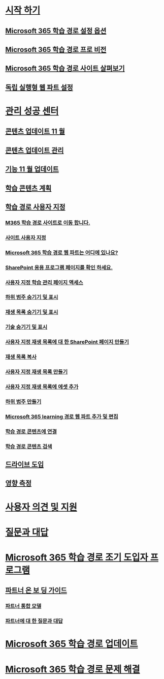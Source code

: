 # [시작 하기](index.md)
## [Microsoft 365 학습 경로 설정 옵션](custom_setupoptions.md)
## [Microsoft 365 학습 경로 프로 비전](custom_provision.md)
## [Microsoft 365 학습 경로 사이트 살펴보기](custom_exploresite.md)
## [독립 실행형 웹 파트 설정](custom_manualsetup.md)
# [관리 성공 센터](custom_successcenter.md)
## [콘텐츠 업데이트 11 월](custom_contentupdates.md)
## [콘텐츠 업데이트 관리](custom_contentupdatesmanage.md)
## [기능 11 월 업데이트](custom_featureupdates.md)
## [학습 콘텐츠 계획](custom_plancontent.md)
## [학습 경로 사용자 지정](custom_overview.md)
### [M365 학습 경로 사이트로 이동 합니다.](custom_goto.md)
### [사이트 사용자 지정](custom_edithelp.md)
### [Microsoft 365 학습 경로 웹 파트는 어디에 있나요?](custom_whereiswebpart.md)
### [SharePoint 응용 프로그램 페이지를 확인 하세요.](custom_apppages.md)
### [사용자 지정 학습 관리 페이지 액세스](custom_accessadmin.md)
### [하위 범주 숨기기 및 표시](custom_hideshowsub.md)
### [재생 목록 숨기기 및 표시](custom_hideshowplaylists.md)
### [기술 숨기기 및 표시](custom_hideshowtech.md)
### [사용자 지정 재생 목록에 대 한 SharePoint 페이지 만들기](custom_createnewpage.md)
### [재생 목록 복사](custom_copyplaylist.md)
### [사용자 지정 재생 목록 만들기](custom_createnewplaylist.md)
### [사용자 지정 재생 목록에 에셋 추가](custom_addassets.md)
### [하위 범주 만들기](custom_createnewcat.md)
### [Microsoft 365 learning 경로 웹 파트 추가 및 편집](custom_addwebpart.md)
### [학습 경로 콘텐츠에 연결](custom_linking.md)
### [학습 경로 콘텐츠 검색](custom_search.md)
## [드라이브 도입](driveadoption.md)
## [영향 측정](custom_measureimpact.md)
# [사용자 의견 및 지원](feedback.md)
# [질문과 대답](faq.md)
# [Microsoft 365 학습 경로 조기 도입자 프로그램](custom_partnerguide.md)
## [파트너 온 보 딩 가이드](custom_partnerguide_getfam.md)
### [파트너 통합 모델](custom_partnerguide_contint.md) 
### [파트너에 대 한 질문과 대답](custom_partner.md)
# [Microsoft 365 학습 경로 업데이트](custom_update.md)
# [Microsoft 365 학습 경로 문제 해결](custom_troubleshooting.md) 